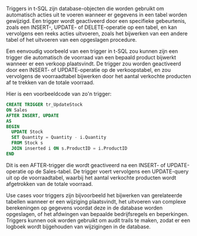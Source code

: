 Triggers in t-SQL zijn database-objecten die worden gebruikt om automatisch acties uit te voeren wanneer er gegevens in een tabel worden gewijzigd. Een trigger wordt geactiveerd door een specifieke gebeurtenis, zoals een INSERT-, UPDATE- of DELETE-operatie op een tabel, en kan vervolgens een reeks acties uitvoeren, zoals het bijwerken van een andere tabel of het uitvoeren van een opgeslagen procedure.

Een eenvoudig voorbeeld van een trigger in t-SQL zou kunnen zijn een trigger die automatisch de voorraad van een bepaald product bijwerkt wanneer er een verkoop plaatsvindt. De trigger zou worden geactiveerd door een INSERT- of UPDATE-operatie op de verkoopstabel, en zou vervolgens de voorraadtabel bijwerken door het aantal verkochte producten af te trekken van de totale voorraad.

Hier is een voorbeeldcode van zo'n trigger:

```sql
CREATE TRIGGER tr_UpdateStock
ON Sales
AFTER INSERT, UPDATE
AS
BEGIN
  UPDATE Stock
  SET Quantity = Quantity - i.Quantity
  FROM Stock s
  JOIN inserted i ON s.ProductID = i.ProductID
END
```

Dit is een AFTER-trigger die wordt geactiveerd na een INSERT- of UPDATE-operatie op de Sales-tabel. De trigger voert vervolgens een UPDATE-query uit op de voorraadtabel, waarbij het aantal verkochte producten wordt afgetrokken van de totale voorraad.

Use cases voor triggers zijn bijvoorbeeld het bijwerken van gerelateerde tabellen wanneer er een wijziging plaatsvindt, het uitvoeren van complexe berekeningen op gegevens voordat deze in de database worden opgeslagen, of het afdwingen van bepaalde bedrijfsregels en beperkingen. Triggers kunnen ook worden gebruikt om audit trails te maken, zodat er een logboek wordt bijgehouden van wijzigingen in de database.